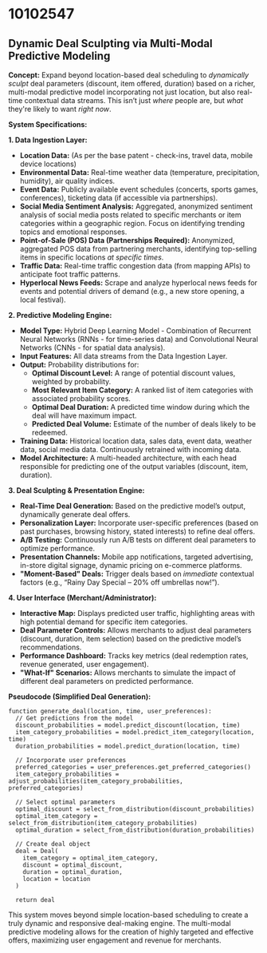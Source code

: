 # 10102547

## Dynamic Deal Sculpting via Multi-Modal Predictive Modeling

**Concept:** Expand beyond location-based deal scheduling to *dynamically sculpt* deal parameters (discount, item offered, duration) based on a richer, multi-modal predictive model incorporating not just location, but also real-time contextual data streams.  This isn’t just *where* people are, but *what* they're likely to want *right now*.

**System Specifications:**

**1. Data Ingestion Layer:**

*   **Location Data:** (As per the base patent - check-ins, travel data, mobile device locations)
*   **Environmental Data:** Real-time weather data (temperature, precipitation, humidity), air quality indices.
*   **Event Data:** Publicly available event schedules (concerts, sports games, conferences), ticketing data (if accessible via partnerships).
*   **Social Media Sentiment Analysis:** Aggregated, anonymized sentiment analysis of social media posts related to specific merchants or item categories within a geographic region.  Focus on identifying trending topics and emotional responses.
*   **Point-of-Sale (POS) Data (Partnerships Required):**  Anonymized, aggregated POS data from partnering merchants, identifying top-selling items in specific locations *at specific times*.
*   **Traffic Data:**  Real-time traffic congestion data (from mapping APIs) to anticipate foot traffic patterns.
*   **Hyperlocal News Feeds:** Scrape and analyze hyperlocal news feeds for events and potential drivers of demand (e.g., a new store opening, a local festival).

**2. Predictive Modeling Engine:**

*   **Model Type:** Hybrid Deep Learning Model - Combination of Recurrent Neural Networks (RNNs - for time-series data) and Convolutional Neural Networks (CNNs - for spatial data analysis).
*   **Input Features:** All data streams from the Data Ingestion Layer.
*   **Output:** Probability distributions for:
    *   **Optimal Discount Level:** A range of potential discount values, weighted by probability.
    *   **Most Relevant Item Category:** A ranked list of item categories with associated probability scores.
    *   **Optimal Deal Duration:** A predicted time window during which the deal will have maximum impact.
    *   **Predicted Deal Volume:**  Estimate of the number of deals likely to be redeemed.
*   **Training Data:** Historical location data, sales data, event data, weather data, social media data. Continuously retrained with incoming data.
*   **Model Architecture:** A multi-headed architecture, with each head responsible for predicting one of the output variables (discount, item, duration).

**3. Deal Sculpting & Presentation Engine:**

*   **Real-Time Deal Generation:** Based on the predictive model’s output, dynamically generate deal offers.
*   **Personalization Layer:** Incorporate user-specific preferences (based on past purchases, browsing history, stated interests) to refine deal offers.
*   **A/B Testing:** Continuously run A/B tests on different deal parameters to optimize performance.
*   **Presentation Channels:**  Mobile app notifications, targeted advertising, in-store digital signage, dynamic pricing on e-commerce platforms.
*   **"Moment-Based" Deals:**  Trigger deals based on *immediate* contextual factors (e.g., “Rainy Day Special – 20% off umbrellas now!”).

**4. User Interface (Merchant/Administrator):**

*   **Interactive Map:** Displays predicted user traffic, highlighting areas with high potential demand for specific item categories.
*   **Deal Parameter Controls:** Allows merchants to adjust deal parameters (discount, duration, item selection) based on the predictive model’s recommendations.
*   **Performance Dashboard:**  Tracks key metrics (deal redemption rates, revenue generated, user engagement).
*   **"What-If" Scenarios:** Allows merchants to simulate the impact of different deal parameters on predicted performance.

**Pseudocode (Simplified Deal Generation):**

```
function generate_deal(location, time, user_preferences):
  // Get predictions from the model
  discount_probabilities = model.predict_discount(location, time)
  item_category_probabilities = model.predict_item_category(location, time)
  duration_probabilities = model.predict_duration(location, time)

  // Incorporate user preferences
  preferred_categories = user_preferences.get_preferred_categories()
  item_category_probabilities = adjust_probabilities(item_category_probabilities, preferred_categories)

  // Select optimal parameters
  optimal_discount = select_from_distribution(discount_probabilities)
  optimal_item_category = select_from_distribution(item_category_probabilities)
  optimal_duration = select_from_distribution(duration_probabilities)

  // Create deal object
  deal = Deal(
    item_category = optimal_item_category,
    discount = optimal_discount,
    duration = optimal_duration,
    location = location
  )

  return deal
```

This system moves beyond simple location-based scheduling to create a truly dynamic and responsive deal-making engine. The multi-modal predictive modeling allows for the creation of highly targeted and effective offers, maximizing user engagement and revenue for merchants.